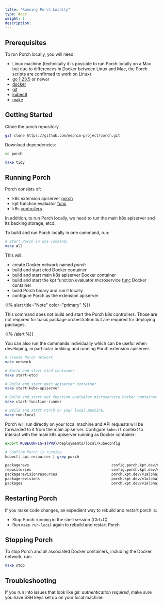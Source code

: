 ```yaml
---
title: "Running Porch Locally"
type: docs
weight: 1
description:
---
```


## Prerequisites

To run Porch locally, you will need:

* Linux machine (technically it is possible to run Porch locally on a Mac but
  due to differences in Docker between Linux and Mac, the Porch scripts are
  confirmed to work on Linux)
* [go 1.23.5](https://go.dev/dl/) or newer
* [docker](https://docs.docker.com/get-docker/)
* [git](https://git-scm.com/)
* [kubectl](https://kubernetes.io/docs/tasks/tools/install-kubectl-linux/)
* [make](https://www.gnu.org/software/make/)

## Getting Started

Clone the porch repository.

```sh
git clone https://github.com/nephio-project/porch.git
```

Download dependencies:

```sh
cd porch

make tidy
```

## Running Porch

Porch consists of:
* k8s extension apiserver [porch](https://github.com/nephio-project/porch/tree/main/pkg/apiserver)
* kpt function evaluator [func](https://github.com/nephio-project/porch/tree/main/func)
* k8s [controllers](https://github.com/nephio-project/porch/tree/main/controllers)

In addition, to run Porch locally, we need to run the main k8s apiserver and its backing storage, etcd.

To build and run Porch locally in one command, run:

```sh
# Start Porch in one command:
make all
```

This will:

* create Docker network named *porch*
* build and start etcd Docker container
* build and start main k8s apiserver Docker container
* build and start the kpt function evaluator microservice
  [func](https://github.com/nephio-project/porch/tree/main/func) Docker container
* build Porch binary and run it locally
* configure Porch as the extension apiserver

{{% alert title="Note" color="primary" %}}

This command does not build and start the Porch k8s controllers. Those
are not required for basic package orchestration but are required for deploying packages.

{{% /alert %}}

You can also run the commands individually which can be useful when developing,
in particular building and running Porch extension apiserver.

```sh
# Create Porch network
make network

# Build and start etcd container
make start-etcd

# Build and start main apiserver container
make start-kube-apiserver

# Build and start kpt function evaluator microservice Docker container
make start-function-runner

# Build and start Porch on your local machine.
make run-local
```

Porch will run directly on your local machine and API requests will be forwarded to it from the
main apiserver. Configure `kubectl` context to interact with the main k8s apiserver running as
Docker container:

```sh
export KUBECONFIG=${PWD}/deployments/local/kubeconfig

# Confirm Porch is running
kubectl api-resources | grep porch

packagerevs                                      config.porch.kpt.dev/v1alpha1     true         PackageRev
repositories                                     config.porch.kpt.dev/v1alpha1     true         Repository
packagerevisionresources                         porch.kpt.dev/v1alpha1            true         PackageRevisionResources
packagerevisions                                 porch.kpt.dev/v1alpha1            true         PackageRevision
packages                                         porch.kpt.dev/v1alpha1            true         PorchPackage
```

## Restarting Porch

If you make code changes, an expedient way to rebuild and restart porch is:

* Stop Porch running in the shell session (Ctrl+C)
* Run `make run-local` again to rebuild and restart Porch

## Stopping Porch

To stop Porch and all associated Docker containers, including the Docker network, run:

```sh
make stop
```

## Troubleshooting

If you run into issues that look like *git: authentication required*, make sure you have SSH
keys set up on your local machine.
